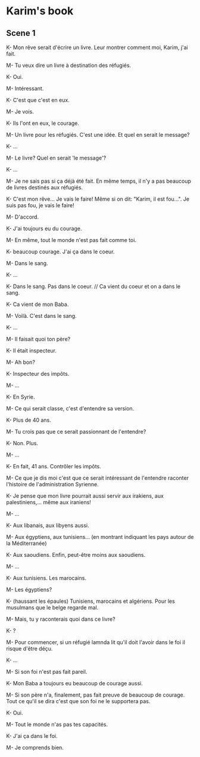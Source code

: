 # Karim's book
## Scene 1

K- Mon rêve serait d'écrire un livre. Leur montrer comment moi, Karim, j'ai fait.

M- Tu veux dire un livre à destination des réfugiés.

K- Oui.

M- Intéressant.

K- C'est que c'est en eux.

M- Je vois.

K- Ils l'ont en eux, le courage.

M- Un livre pour les réfugiés. C'est une idée. Et quel en serait le message?

K- ...

M- Le livre? Quel en serait 'le message'?

K- ...

M- Je ne sais pas si ça déjà été fait. En même temps, il n'y a pas beaucoup de livres destinés aux réfugiés.

K- C'est mon rêve... Je vais le faire! Même si on dit: "Karim, il est fou...". Je suis pas fou, je vais le faire!

M- D'accord.

K- J'ai toujours eu du courage.

M- En même, tout le monde n'est pas fait comme toi.

K- beaucoup courage. J'ai ça dans le coeur.

M- Dans le sang.

K- ...

K- Dans le sang. Pas dans le coeur.
// Ca vient du coeur et on a dans le sang.

K- Ca vient de mon Baba.

M- Voilà. C'est dans le sang.

K- ...

M- Il faisait quoi ton père?

K- Il était inspecteur.

M- Ah bon?

K- Inspecteur des impôts.

M- ...

K- En Syrie.

M- Ce qui serait classe, c'est d'entendre sa version.

K- Plus de 40 ans.

M- Tu crois pas que ce serait passionnant de l'entendre?

K- Non. Plus.

M- ...

K- En fait, 41 ans. Contrôler les impôts.

M- Ce que je dis moi c'est que ce serait intéressant de l'entendre raconter l'histoire de l'administration Syrienne.

K- Je pense que mon livre pourrait aussi servir aux irakiens, aux palestiniens,... même aux iraniens!

M- ...

K- Aux libanais, aux libyens aussi.

M- Aux égyptiens, aux tunisiens... (en montrant indiquant les pays autour de la Méditerranée)

K- Aux saoudiens. Enfin, peut-être moins aux saoudiens.

M- ...

K- Aux tunisiens. Les marocains.

M- Les égyptiens?

K- (haussant les épaules) Tunisiens, marocains et algériens. Pour les musulmans que le belge regarde mal.

M- Mais, tu y raconterais quoi dans ce livre?

K- ?

M- Pour commencer, si un réfugié lamnda lit qu'il doit l'avoir dans le foi il risque d'être déçu.

K- ...

M- Si son foi n'est pas fait pareil.

K- Mon Baba a toujours eu beaucoup de courage aussi.

M- Si son père n'a, finalement, pas fait preuve de beaucoup de courage. Tout ce qu'il se dira c'est que son foi ne le supportera pas.

K- Oui.

M- Tout le monde n'as pas tes capacités.

K- J'ai ça dans le foi.

M- Je comprends bien.
